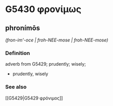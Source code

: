 # G5430 φρονίμως

## phronímōs

_(fron-im'-oce | froh-NEE-mose | froh-NEE-mose)_

### Definition

adverb from G5429; prudently; wisely; 

- prudently, wisely

### See also

[[G5429|G5429 φρόνιμος]]
